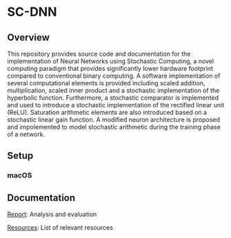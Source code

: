 # SC-DNN

## Overview
This repository provides source code and documentation for the implementation of Neural Networks using Stochastic Computing, a novel computing paradigm that provides significantly lower hardware footprint compared to conventional binary computing. A software implementation of several computational elements is provided including scaled addition, multiplication, scaled inner product and a stochastic implementation of the hyperbolic function. Furthermore, a stochastic comparator is implemented and used to introduce a stochastic implementation of the rectified linear unit (ReLU). Saturation arithmetic elements are also introduced based on a stochastic linear gain function. A modified neuron architecture is proposed and impolemented to model stochastic arithmetic during the training phase of a network.

## Setup 

### macOS

## Documentation
[Report](https://github.com/adamosSol/SC-DNN/blob/master/docs/Report.pdf): Analysis and evaluation  

[Resources](https://github.com/adamosSol/SC-DNN/blob/master/Resources.md): List of relevant resources
